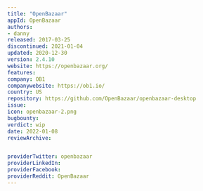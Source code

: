 ```yaml
---
title: "OpenBazaar"
appId: OpenBazaar
authors:
- danny
released: 2017-03-25
discontinued: 2021-01-04
updated: 2020-12-30
version: 2.4.10
website: https://openbazaar.org/
features:
company: OB1
companywebsite: https://ob1.io/
country: US
repository: https://github.com/OpenBazaar/openbazaar-desktop
issue: 
icon: openbazaar-2.png
bugbounty: 
verdict: wip
date: 2022-01-08
reviewArchive:


providerTwitter: openbazaar
providerLinkedIn: 
providerFacebook: 
providerReddit: OpenBazaar
---
```



